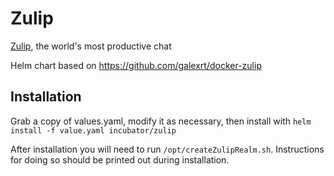 # Zulip

[Zulip](https://zulipchat.com/), the world's most productive chat

Helm chart based on https://github.com/galexrt/docker-zulip

## Installation

Grab a copy of values.yaml, modify it as necessary, then install with `helm install -f value.yaml incubator/zulip`

After installation you will need to run `/opt/createZulipRealm.sh`.   Instructions for doing so should be printed out during installation.
